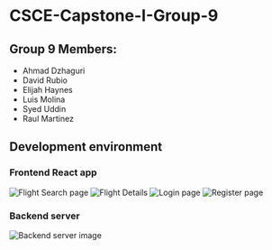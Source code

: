# CSCE-Capstone-I-Group-9

## Group 9 Members:

- Ahmad Dzhaguri
- David Rubio
- Elijah Haynes
- Luis Molina
- Syed Uddin
- Raul Martinez

## Development environment

### Frontend React app
![Flight Search page](https://github.com/Rawwu/Sift/blob/main/images/search-page.png "Frontend React server")
![Flight Details](https://github.com/Rawwu/Sift/blob/main/images/flight-details.png "Flight Details page")
![Login page](https://github.com/Rawwu/Sift/blob/main/images/login.png "Frontend React server")
![Register page](https://github.com/Rawwu/Sift/blob/main/images/register.png "Frontend React server")
### Backend server
![Backend server image](https://github.com/Rawwu/CSCE-Capstone-I-Group-9/blob/main/images/backend-server.png "Backend server")
